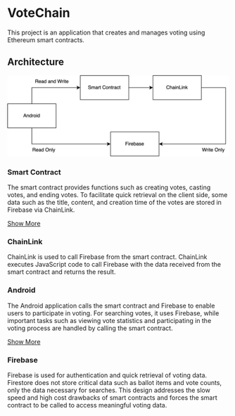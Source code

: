 # VoteChain

This project is an application that creates and manages voting using Ethereum smart contracts.

## Architecture

![architecture](./docs/res/architecture.drawio.png)

### Smart Contract

The smart contract provides functions such as creating votes, casting votes, and ending votes. To facilitate quick
retrieval on the client side, some data such as the title, content, and creation time of the votes are stored in
Firebase via ChainLink.

[Show More](./contract)

### ChainLink

ChainLink is used to call Firebase from the smart contract. ChainLink executes JavaScript code to call Firebase with the
data received from the smart contract and returns the result.

### Android

The Android application calls the smart contract and Firebase to enable users to participate in voting. For searching
votes, it uses Firebase, while important tasks such as viewing vote statistics and participating in the voting process
are handled by calling the smart contract.

[Show More](./android)

### Firebase

Firebase is used for authentication and quick retrieval of voting data. Firestore does not store critical data such as
ballot items and vote counts, only the data necessary for searches. This design addresses the slow speed and high cost
drawbacks of smart contracts and forces the smart contract to be called to access meaningful voting data.